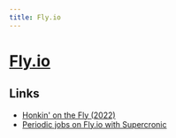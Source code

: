 ```yaml
---
title: Fly.io
---
```


# [Fly.io](https://fly.io/)

## Links

- [Honkin' on the Fly (2022)](https://icyphox.sh/blog/honk-fly/)
- [Periodic jobs on Fly.io with Supercronic](https://github.com/fly-apps/supercronic)